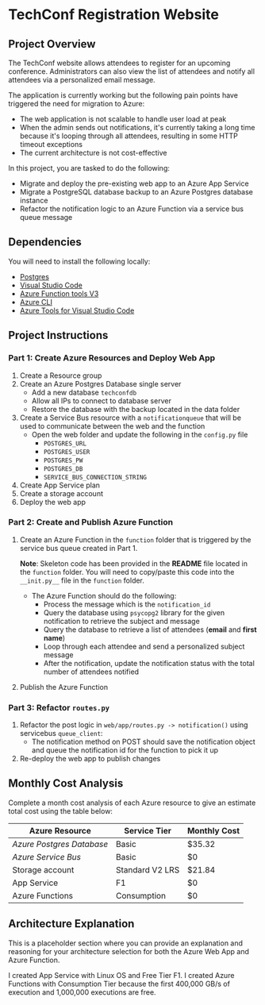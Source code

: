 # TechConf Registration Website

## Project Overview

The TechConf website allows attendees to register for an upcoming conference. Administrators can also view the list of attendees and notify all attendees via a personalized email message.

The application is currently working but the following pain points have triggered the need for migration to Azure:

- The web application is not scalable to handle user load at peak
- When the admin sends out notifications, it's currently taking a long time because it's looping through all attendees, resulting in some HTTP timeout exceptions
- The current architecture is not cost-effective

In this project, you are tasked to do the following:

- Migrate and deploy the pre-existing web app to an Azure App Service
- Migrate a PostgreSQL database backup to an Azure Postgres database instance
- Refactor the notification logic to an Azure Function via a service bus queue message

## Dependencies

You will need to install the following locally:

- [Postgres](https://www.postgresql.org/download/)
- [Visual Studio Code](https://code.visualstudio.com/download)
- [Azure Function tools V3](https://docs.microsoft.com/en-us/azure/azure-functions/functions-run-local?tabs=windows%2Ccsharp%2Cbash#install-the-azure-functions-core-tools)
- [Azure CLI](https://docs.microsoft.com/en-us/cli/azure/install-azure-cli?view=azure-cli-latest)
- [Azure Tools for Visual Studio Code](https://marketplace.visualstudio.com/items?itemName=ms-vscode.vscode-node-azure-pack)

## Project Instructions

### Part 1: Create Azure Resources and Deploy Web App

1. Create a Resource group
2. Create an Azure Postgres Database single server
   - Add a new database `techconfdb`
   - Allow all IPs to connect to database server
   - Restore the database with the backup located in the data folder
3. Create a Service Bus resource with a `notificationqueue` that will be used to communicate between the web and the function
   - Open the web folder and update the following in the `config.py` file
     - `POSTGRES_URL`
     - `POSTGRES_USER`
     - `POSTGRES_PW`
     - `POSTGRES_DB`
     - `SERVICE_BUS_CONNECTION_STRING`
4. Create App Service plan
5. Create a storage account
6. Deploy the web app

### Part 2: Create and Publish Azure Function

1. Create an Azure Function in the `function` folder that is triggered by the service bus queue created in Part 1.

   **Note**: Skeleton code has been provided in the **README** file located in the `function` folder. You will need to copy/paste this code into the `__init.py__` file in the `function` folder.

   - The Azure Function should do the following:
     - Process the message which is the `notification_id`
     - Query the database using `psycopg2` library for the given notification to retrieve the subject and message
     - Query the database to retrieve a list of attendees (**email** and **first name**)
     - Loop through each attendee and send a personalized subject message
     - After the notification, update the notification status with the total number of attendees notified

2. Publish the Azure Function

### Part 3: Refactor `routes.py`

1. Refactor the post logic in `web/app/routes.py -> notification()` using servicebus `queue_client`:
   - The notification method on POST should save the notification object and queue the notification id for the function to pick it up
2. Re-deploy the web app to publish changes

## Monthly Cost Analysis

Complete a month cost analysis of each Azure resource to give an estimate total cost using the table below:

| Azure Resource            | Service Tier    | Monthly Cost |
| ------------------------- | --------------- | ------------ |
| _Azure Postgres Database_ | Basic           | $35.32       |
| _Azure Service Bus_       | Basic           | $0           |
| Storage account           | Standard V2 LRS | $21.84       |
| App Service               | F1              | $0           |
| Azure Functions           | Consumption     | $0           |

## Architecture Explanation

This is a placeholder section where you can provide an explanation and reasoning for your architecture selection for both the Azure Web App and Azure Function.

I created App Service with Linux OS and Free Tier F1.
I created Azure Functions with Consumption Tier because the first 400,000 GB/s of execution and 1,000,000 executions are free.
